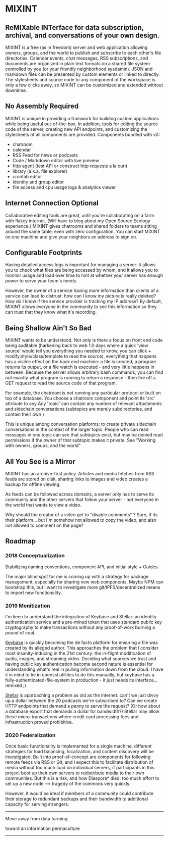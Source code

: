 # MIXINT
## ReMIXable INTerface for data subscription, archival, and conversations of your own design.

MIXINT is a free (as in freedom) server and web application allowing owners, groups, and the world to publish and subscribe to each other's file directories. Calendar events, chat messages, RSS subscriptions, and documents are organized in plain text formats on a shared file system controlled by you (or your friendly neighborhood sysdamin). JSON and markdown files can be presented by custom elements or linked to directly. The stylesheets and source code to any component of the workspace is only a few clicks away, so MIXINT can be customized and extended without downtime. 

## No Assembly Required
MIXINT is unique in providing a framwork for building custom applications while being useful out-of-the-box. In addition, tools for editing the source code of the server, creating new API endpoints, and customizing the stylesheets of all components are provided. Components bundled with v0:

- chatroom
- calendar
- RSS Feed for news or podcasts
- Code / Markdown editor with live preview
- http agent (test API or construct http requests a la curl)
- library (a.k.a. file explorer)
- crontab editor
- identity and group editor
- file access and cpu usage logs & analytics viewer


## Internet Connection Optional
Collaborative editing tools are great, until you're collaborating on a farm with flakey internet. (Will have to blog about my Open Source Ecology experience.) MIXINT gives chatrooms and shared folders to teams sitting around the same table, even with zero configuration. You can start MIXINT on one machine and give your neighbors an address to sign on.

## Configurable Footprints
Having detailed access logs is important for managing a server: it allows you to check what files are being accessed by whom, and it allows you to monitor usage and load over time to hint at whether your server has enough power to serve your team's needs.

However, the owner of a service having more information than clients of a service can lead to distrust: how can I know my picture is really deleted? How do I know if the service provider is tracking my IP address? By default, MIXINT allows everyone in the community to see this information so they can trust that they know what it's recording.

## Being Shallow Ain't So Bad
MIXINT wants to be understood. Not only is there a focus on front end code being auditable (harkening back to web 1.0 days where a quick 'view source' would tell you everything you needed to know, you can click + modify:style/class/template to read the source), everything that happens has a visible effect on the back end machine: a file is created, a program returns its output, or a file watch is executed - and very little  happens in between. Because the server allows arbitrary bash commands, you can find out exactly what program is running to return a response - then fire off a GET request to read the source code of that program. 

For example, the chatroom is not running any particular protocol or built on top of a database. You choose a chatroom component and point its 'src' attribute to any 
Any 'topic' can contain any number of relevant attachments and sidechain conversations (subtopics are merely subdirectories, and contain their own )

This is unique among conversation platforms: to create private sidechain conversations in the context of the larger topic. People who can read messages in one topic can see that subtopics exist, but may be denied read permissions if the owner of that subtopic makes it private. See "Working with owners, groups, and the world"

## All You See is a Mirror
MIXINT has an archive-first policy. Articles and media fetches from RSS feeds are stored on disk, sharing links to images and video creates a backup for offline viewing. 

As feeds can be followed across domains, a server only has to serve its community and the other servers that follow your server - not everyone in the world that wants to view a video.

Why should the creator of a video get to "disable comments" ? Sure, if its their platform... but I'm somehow not allowed to copy the video, and also not allowed to comment on the page? 

## Roadmap

### 2018 Conceptualization

Stabilizing naming conventions, component API, and initial style + Guides.

The major blind spot for me is coming up with a strategy for package management, especially for sharing new web components. Maybe NPM can bootstrap this, but I want to investigate more git/IPFS/decentralized means to import new functionality.

### 2019 Monitization

I'm keen to understand the integration of Keybase and Stellar: an identity authentication service and a pre-mined token that uses standard public key cryptography to make transactions without any proof-of-work burning a pound of coal.

[Keybase](https://keybase.io) is quickly becoming the de facto platform for ensuring a file was created by its alleged author. This approaches the problem that I consider most insanity-inducing in the 21st century: the in-flight modification of audio, images, and streaming video. Deciding what sources we trust and having public key authentication become second nature is essential for understanding what's real in pulling information down from the cloud. I have it in mind to tie in openssl utilities to do this manually, but keybase has a fully-authenticated-file-system in production - it just needs its interface... remixed ;)

[Stellar](https://stellar.org) is approaching a problem as old as the internet: can't we just divvy up a dollar between the 20 podcasts we're subscribed to? Can we create HTTP endpoints that demand a penny to serve the request? (Or how about a database export that demands a dollar for bandwidth?) Stellar may allow these micro-transactions where credit card processing fees and infrastruction proved prohibitive.

### 2020 Federalization

Once basic functionality is implemented for a single machine, different strategies for load balancing, localization, and content discovery will be investigated. Built into proof-of-concept are components for following remote feeds via RSS or Git, and I expect this to facilitate distribution of media without too much load on individual servers, if participants in this project boot up their own servers to redistribute media to their own communities. But this is a risk, and how Diaspora* died: too much effort to set up a new node --> tragedy of the commons very quickly.

However, it would be ideal if members of a community could contribute their storage to redundant backups and their bandwidth to additional capacity for serving strangers.

------

Move away from data farming

toward an information permaculture

------
